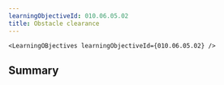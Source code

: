 ```yaml
---
learningObjectiveId: 010.06.05.02
title: Obstacle clearance
---
```


```tsx eval
<LearningOBjectives learningObjectiveId={010.06.05.02} />
```

## Summary

